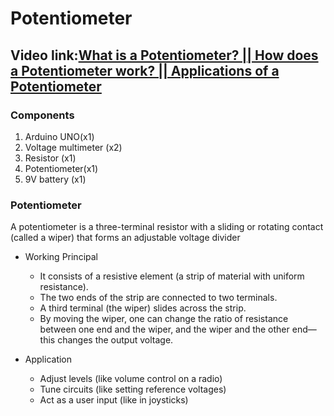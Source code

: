 # Potentiometer

## Video link:[What is a Potentiometer? || How does a Potentiometer work? || Applications of a Potentiometer](https://www.youtube.com/watch?v=ap0gxamW8Cs&list=PLWqnlHhsmcI4eBDLBtaZs16XZq0WL1SlP&index=9)

### Components
1. Arduino UNO(x1)
2. Voltage multimeter (x2)
3. Resistor (x1)
4. Potentiometer(x1)
5. 9V battery (x1)

### Potentiometer

A potentiometer is a three-terminal resistor with a sliding or rotating contact (called a wiper) that forms an adjustable voltage divider

 - Working Principal
   - It consists of a resistive element (a strip of material with uniform resistance).
   - The two ends of the strip are connected to two terminals.
   - A third terminal (the wiper) slides across the strip.
   - By moving the wiper, one can change the ratio of resistance between one end and the wiper, and the wiper and the other end—this changes the output voltage.

 - Application
   -    Adjust levels (like volume control on a radio)
   - Tune circuits (like setting reference voltages)
   - Act as a user input (like in joysticks)